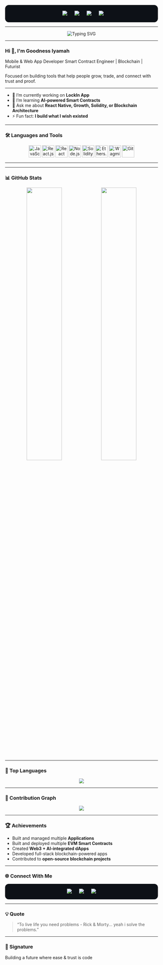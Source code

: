 <!-- Social Badges -->
<div align="center" style="background-color:#0d1117; padding:18px; border-radius:12px; border:1px solid #222;">

  <a href="https://linkedin.com/in/goodnessiyamah" target="_blank" style="margin: 0 10px;">
    <img src="https://img.shields.io/badge/LinkedIn-0A66C2?style=for-the-badge&logo=linkedin&logoColor=white" />
  </a>

  <a href="https://twitter.com/GoodnessFx" target="_blank" style="margin: 0 10px;">
    <img src="https://img.shields.io/badge/X-000000?style=for-the-badge&logo=x&logoColor=white" />
  </a>

  <a href="https://github.com/GoodnessFx" target="_blank" style="margin: 0 10px;">
    <img src="https://img.shields.io/badge/GitHub-181717?style=for-the-badge&logo=github&logoColor=white" />
  </a>

  <img src="https://komarev.com/ghpvc/?username=GoodnessFx&label=Profile+Views&color=blue&style=for-the-badge" style="margin-left: 10px;" />

</div>

---

<!-- Animated Intro -->
<p align="center">
  <img src="https://readme-typing-svg.demolab.com?font=Fira+Code&weight=600&size=22&pause=1000&color=00BFFF&center=true&vCenter=true&width=480&lines=Mobile+%26+Web+Developer;Smart+Contract+Developer;Blockchain+Engineer;Futurist;Building+the+LockIn+App" alt="Typing SVG" />
</p>

---

### Hi 👋, I'm Goodness Iyamah  
 Mobile & Web App Developer Smart Contract Engineer | Blockchain | Futurist 

Focused on building tools that help people grow, trade, and connect with trust and proof.

---

- 🔭 I’m currently working on **LockIn App**
- 🌱 I’m learning **AI-powered Smart Contracts**
- 💬 Ask me about **React Native, Growth, Solidity,  or Blockchain Architecture**
- ⚡ Fun fact: **I build what I wish existed**

---

### 🛠️ Languages and Tools
<p align="center">
  <!-- JavaScript -->
  <img src="https://cdn.jsdelivr.net/gh/devicons/devicon/icons/javascript/javascript-original.svg" width="40" title="JavaScript" />
  
  <!-- React.js -->
  <img src="https://cdn.jsdelivr.net/gh/devicons/devicon/icons/react/react-original.svg" width="40" title="React.js" />
  
  <!-- React Native (Expo) - slightly tinted version -->
  <img src="https://img.icons8.com/color/48/000000/react-native.png" width="40" title="React Native (Expo)" />
  
  <!-- Node.js -->
  <img src="https://cdn.jsdelivr.net/gh/devicons/devicon/icons/nodejs/nodejs-original.svg" width="40" title="Node.js" />
  
  <!-- Solidity -->
  <img src="https://cdn.jsdelivr.net/gh/devicons/devicon/icons/solidity/solidity-original.svg" width="40" title="Solidity" />
  
  <!-- Ethers.js (fixed SVG path) -->
  <img src="https://raw.githubusercontent.com/ethers-io/ethers.js/main/docs/images/logo.svg" width="40" title="Ethers.js" />
  
  <!-- Wagmi -->
  <img src="https://raw.githubusercontent.com/wagmi-dev/.github/main/profile/logo.png" width="40" title="Wagmi" />
  
  <!-- Git -->
  <img src="https://cdn.jsdelivr.net/gh/devicons/devicon/icons/git/git-original.svg" width="40" title="Git" />
</p>

---


---

### 📊 GitHub Stats
<p align="center">
  <img width="48%" src="https://github-readme-stats.vercel.app/api?username=GoodnessFx&show_icons=true&theme=radical" />
  <img width="48%" src="https://github-readme-streak-stats.herokuapp.com/?user=GoodnessFx&theme=radical" />
</p>

---

### 🧩 Top Languages
<p align="center">
  <img src="https://github-readme-stats.vercel.app/api/top-langs/?username=GoodnessFx&layout=compact&theme=radical" />
</p>

---

### 🐍 Contribution Graph
<p align="center">
  <img src="https://github.com/GoodnessFx/GoodnessFx/blob/output/github-contribution-grid-snake.svg" />
</p>

---

### 🏆 Achievements
- Built and managed multiple **Applications**
- Built and deployed multiple **EVM Smart Contracts**
- Created **Web3 + AI-integrated dApps**
- Developed full-stack blockchain-powered apps
- Contributed to **open-source blockchain projects**


---

### 🌐 Connect With Me
<div align="center" style="background-color:#0d1117; padding:16px; border-radius:12px;">
  <a href="https://linkedin.com/in/goodnessiyamah" target="_blank" style="margin: 0 10px;">
    <img src="https://img.shields.io/badge/LinkedIn-Goodness%20Iyamah-blue?style=for-the-badge&logo=linkedin&logoColor=white"/>
  </a>
  <a href="https://twitter.com/IGoodnessIyamah" target="_blank" style="margin: 0 10px;">
    <img src="https://img.shields.io/badge/X-@GoodnessFx-black?style=for-the-badge&logo=x&logoColor=white"/>
  </a>
  <a href="mailto:goodnessiyamah1@gmail.com" target="_blank" style="margin: 0 10px;">
    <img src="https://img.shields.io/badge/Email-goodnessiyamah1%40gmail.com-red?style=for-the-badge&logo=gmail&logoColor=white"/>
  </a>
</div>

---

### 💡 Quote
> “To live life you need problems - Rick & Morty... yeah i solve the problems.”

---

### 🚀 Signature
Building a future where ease & trust is code
